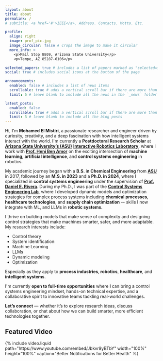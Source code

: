 ```yaml
---
layout: about
title: about
permalink: /
# subtitle: <a href='#'>IEEE</a>. Address. Contacts. Motto. Etc.

profile:
  align: right
  image: prof_pic.jpg
  image_circular: false # crops the image to make it circular
  more_info: >
    <p>Mail Stop 8809, Arizona State University</p>
    <p>Tempe, AZ 85287-6106</p>

selected_papers: true # includes a list of papers marked as "selected={true}"
social: true # includes social icons at the bottom of the page

announcements:
  enabled: false # includes a list of news items
  scrollable: true # adds a vertical scroll bar if there are more than 3 news items
  limit: 5 # leave blank to include all the news in the `_news` folder

latest_posts:
  enabled: false
  scrollable: true # adds a vertical scroll bar if there are more than 3 new posts items
  limit: 3 # leave blank to include all the blog posts
---
```


<!-- Mohamed El Mistiri is Postdoctoral Research Scientist at [ASU's](https://scai.engineering.asu.edu/) [Interactive Robotics Laboratory](https://interactive-robotics.engineering.asu.edu/), working with [Prof. Heni Ben Amor](https://henibenamor.weebly.com/about.html) on the integration of ML, AI, Control Systems Engineering in robotics. 
Mohamed El Mistiri received the B.S. degree in chemical engineering from Arizona State University (ASU), Tempe, AZ, USA, in 2017, the M.S. degree in chemical engineering from ASU, Tempe, AZ, USA, in 2023, and the Ph.D. degree in chemical engineering with a focus on control systems from ASU, Tempe, AZ, USA, in 2024. From 2020 to 2024 he was a member of the Control Systems Engineering Lab in ASU, Tempe, AZ, USA. Since January 2025, he has been a Postdoctoral Research Scholar in the Interactive Robotics Laboratory at ASU, Tempe, AZ, USA. His research interests include control theory, system identification, dynamic modeling, and optimization in process systems, robotics, supply chain management, and healthcare. -->


Hi, I'm **Mohamed El Mistiri**, a passionate researcher and engineer driven by curiosity, creativity, and a deep fascination with how intelligent systems interact with the world. I'm currently a **Postdoctoral Research Scholar** at **[Arizona State University’s (ASU)](https://scai.engineering.asu.edu/)** **[Interactive Robotics Laboratory](https://interactive-robotics.engineering.asu.edu/)**, where I work with **[Prof. Heni Ben Amor](https://henibenamor.weebly.com/about.html)** on the exciting intersection of **machine learning**, **artificial intelligence**, and **control systems engineering** in robotics.

My academic journey began with a **B.S. in Chemical Engineering** from **[ASU](https://semte.engineering.asu.edu/)** in 2017, followed by an **M.S. in 2023** and a **Ph.D. in 2024**, where I specialized in **control systems engineering** under the supervision of **[Prof. Daniel E. Rivera](https://search.asu.edu/profile/29494)**. During my Ph.D., I was part of the **[Control Systems Engineering Lab](https://labs.engineering.asu.edu/csel/)**, where I developed dynamic models and optimization strategies for complex process systems including **chemical processes**, **healthcare technologies**, and **supply chain optimization**  -- skills I now integrate with ML, and LLMs in **robotic systems**.

I thrive on building models that make sense of complexity and designing control strategies that make machines smarter, safer, and more adaptable. My research interests include:

- Control theory  
- System identification  
- Machine Learning
- LLMs
- Dynamic modeling  
- Optimization  

Especially as they apply to **process industries**, **robotics**, **healthcare**, and **intelligent systems**.

I'm currently **open to full-time opportunities** where I can bring a control systems engineering mindset, hands-on technical expertise, and a collaborative spirit to innovative teams tackling real-world challenges.

**Let’s connect** — whether it’s to explore research ideas, discuss collaboration, or chat about how we can build smarter, more efficient technologies together.


<h2>Featured Video</h2>
{% include video.liquid path="https://www.youtube.com/embed/Jbkvr9yBTbY" width="100%" height="100%" caption="Better Notifications for Better Health" %}
  
